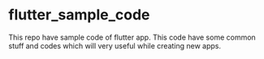 # flutter_sample_code
This repo have sample code of flutter app. This code have some common stuff and codes which will very useful while creating new apps.
